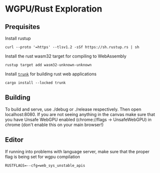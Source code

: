 # WGPU/Rust Exploration 

## Prequisites
Install rustup 
```
curl --proto '=https' --tlsv1.2 -sSf https://sh.rustup.rs | sh
```

Install the rust wasm32 target for compiling to WebAssembly
```
rustup target add wasm32-unknown-unknown
```

Install [`trunk`](https://trunkrs.dev/) for building rust web applications
```
cargo install --locked trunk
```

## Building
To build and serve, use ./debug or ./release respectively. Then open localhost:8080. If you are not seeing
anything in the canvas make sure that you have Unsafe WebGPU enabled (chrome://flags -> UnsafeWebGPU) in chrome (don't enable this on your main browser!)

## Editor
If running into problems with language server, make sure that the proper flag is being set for wgpu compilation
```
RUSTFLAGS=--cfg=web_sys_unstable_apis
```


